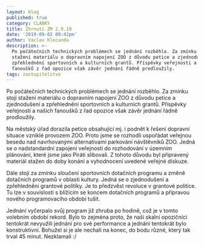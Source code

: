 ```yaml
---
layout: blog
published: true
category: CLANKY
title: Zhrnutí ZM 2.9.19
date: '2019-09-02 09:42pm'
author: Václav Klecanda
description: >-
  Po počátečních technických problémech se jednání rozběhlo. Za zmínku stojí
  stažení materiálu o dopravním napojení ZOO z důvodu petice a zjednodušení a
  zpřehlednění sportovních a kulturních grantů. Příspěvky veřejnosti a našich
  fanoušků z řad opozice však závěr jednání řádně prodloužily.
tags: zastupitelstvo
---
```

Po počátečních technických problémech se jednání rozběhlo. Za zmínku stojí stažení materiálu o dopravním napojení ZOO z důvodu petice a zjednodušení a zpřehlednění sportovních a kulturních grantů. Příspěvky veřejnosti a našich fanoušků z řad opozice však  závěr jednání řádně prodloužily.

Na městský úřad dorazila petice obsahující mj. i podnět k řešení dopravní situace vzniklé provozem ZOO. Proto jsme se rozhodli uspořádat veřejnou besedu nad navrhovanými alternativami parkování návštěvníků ZOO. Jedná se o nadstandardní zapojení veřejnosti do rozhodování v územním plánování, které jsme jako Piráti slibovali. Z tohoto důvodu byl připravený materiál stažen do doby konání a vyhodnocení uvedené veřejné diskuze.

Dále stojí za zmínku sloučení sportovních dotačních programu a změně dotačních programů v oblasti kultury. Jedná se o zjednodušení a zpřehlednění grantové politiky. Je to předzvěst revoluce v grantové politice. Tu lze v souvislosti s blížícím se koncem dotačních programů a přípravou nového programovacího období tušit.

Jednání vyčerpalo svůj program již zhruba po hodině, což je v tomto volebním období rekord. Bylo to zejména proto, že naši skalní opozičníci tentokrát nevyužili jednání pro své performance a jednání tentokrát bylo konstruktivní. Bohužel si je ale nechali na konec, do bodu různé, který tak trval 45 minut. Nezklamali :/
